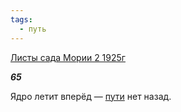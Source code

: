 ```yaml
---
tags:
  - путь
---
```

[Листы сада Мории 2 1925г](https://127.0.0.1:4002/agni/1925)

___65___

Ядро летит вперёд — [пути](../../../tags/#путь) нет назад.    

